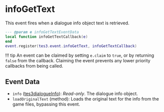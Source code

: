 # infoGetText

This event fires when a dialogue info object text is retrieved.

```lua
--- @param e infoGetTextEventData
local function infoGetTextCallback(e)
end
event.register(tes3.event.infoGetText, infoGetTextCallback)
```

!!! tip
	An event can be claimed by setting `e.claim` to `true`, or by returning `false` from the callback. Claiming the event prevents any lower priority callbacks from being called.

## Event Data

* `info` ([tes3dialogueInfo](../../types/tes3dialogueInfo)): *Read-only*. The dialogue info object.
* `loadOriginalText` (method): Loads the original text for the info from the game files, bypassing this event.

